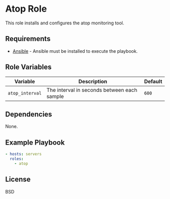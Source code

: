 Atop Role
=========

This role installs and configures the atop monitoring tool.

Requirements
------------

- [Ansible](https://www.ansible.com/) - Ansible must be installed to execute the playbook.

Role Variables
--------------

| Variable | Description | Default |
|----------|-------------|---------|
| `atop_interval` | The interval in seconds between each sample | `600` |

Dependencies
------------

None.

Example Playbook
----------------

```yaml
- hosts: servers
  roles:
    - atop
```

License
-------

BSD
